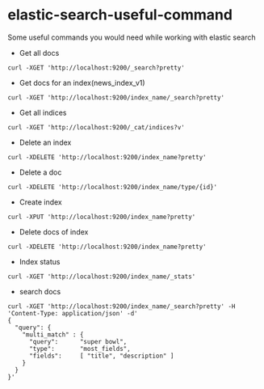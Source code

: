 # elastic-search-useful-command
Some useful commands you would need while working with elastic search

* Get all docs
```
curl -XGET 'http://localhost:9200/_search?pretty'
```

* Get docs for an index(news_index_v1)
```
curl -XGET 'http://localhost:9200/index_name/_search?pretty'
```
* Get all indices
```
curl -XGET 'http://localhost:9200/_cat/indices?v'
```
* Delete an index
```
curl -XDELETE 'http://localhost:9200/index_name?pretty'
```
* Delete a doc
```
curl -XDELETE 'http://localhost:9200/index_name/type/{id}'
```
* Create index
```
curl -XPUT 'http://localhost:9200/index_name?pretty'
```
* Delete docs of index
```
curl -XDELETE 'http://localhost:9200/index_name?pretty'
```
* Index status
```
curl -XGET 'http://localhost:9200/index_name/_stats'
```
* search docs
```
curl -XGET 'http://localhost:9200/index_name/_search?pretty' -H 'Content-Type: application/json' -d'
{
  "query": {
    "multi_match" : {
      "query":      "super bowl",
      "type":       "most_fields",
      "fields":     [ "title", "description" ]
    }
  }
}'
```
